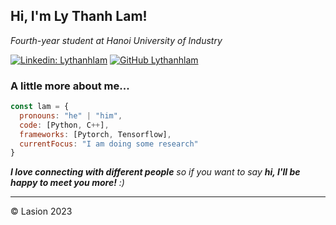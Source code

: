 <h2> Hi, I'm Ly Thanh Lam! </h2>
<p><em> Fourth-year student at Hanoi University of Industry </em></p>

[![Linkedin: Lythanhlam](https://img.shields.io/badge/lythanhlam-blue?style=flat-square&logo=Linkedin&logoColor=white&link=www.linkedin.com%2Fin%2Flasion
)](https://www.linkedin.com/in/lasion)
[![GitHub Lythanhlam](https://img.shields.io/github/followers/lasion07?label=follow&style=social)](https://github.com/lasion07)

### A little more about me...  

```javascript
const lam = {
  pronouns: "he" | "him",
  code: [Python, C++],
  frameworks: [Pytorch, Tensorflow],
  currentFocus: "I am doing some research"
}
```

<em><b>I love connecting with different people</b> so if you want to say <b>hi, I'll be happy to meet you more!</b> :)</em>

---

© Lasion 2023
